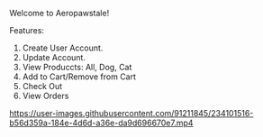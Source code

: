 Welcome to Aeropawstale!  

Features: 
  1. Create User Account.
  2. Update Account. 
  3. View Produccts: All, Dog, Cat
  4. Add to Cart/Remove from Cart
  5. Check Out
  6. View Orders



https://user-images.githubusercontent.com/91211845/234101516-b56d359a-184e-4d6d-a36e-da9d696670e7.mp4

